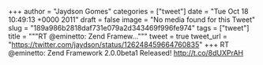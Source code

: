 
+++
author = "Jaydson Gomes"
categories = ["tweet"]
date = "Tue Oct 18 10:49:13 +0000 2011"
draft = false
image = "No media found for this Tweet"
slug = "189a986b2818daf731e079a2d343469f996fe974"
tags = ["tweet"]
title = """RT @eminetto: Zend Framew..."""
tweet = true
tweet_url = "https://twitter.com/jaydson/status/126248459664760835"
+++
RT @eminetto: Zend Framework 2.0.0beta1 Released! http://t.co/8dUXPrAH
